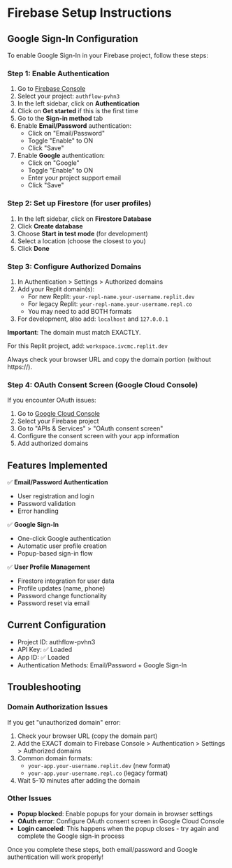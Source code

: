 # Firebase Setup Instructions

## Google Sign-In Configuration

To enable Google Sign-In in your Firebase project, follow these steps:

### Step 1: Enable Authentication
1. Go to [Firebase Console](https://console.firebase.google.com/)
2. Select your project: `authflow-pvhn3`
3. In the left sidebar, click on **Authentication**
4. Click on **Get started** if this is the first time
5. Go to the **Sign-in method** tab
6. Enable **Email/Password** authentication:
   - Click on "Email/Password"
   - Toggle "Enable" to ON
   - Click "Save"
7. Enable **Google** authentication:
   - Click on "Google"
   - Toggle "Enable" to ON
   - Enter your project support email
   - Click "Save"

### Step 2: Set up Firestore (for user profiles)
1. In the left sidebar, click on **Firestore Database**
2. Click **Create database**
3. Choose **Start in test mode** (for development)
4. Select a location (choose the closest to you)
5. Click **Done**

### Step 3: Configure Authorized Domains
1. In Authentication > Settings > Authorized domains
2. Add your Replit domain(s):
   - For new Replit: `your-repl-name.your-username.replit.dev`
   - For legacy Replit: `your-repl-name.your-username.repl.co`
   - You may need to add BOTH formats
3. For development, also add: `localhost` and `127.0.0.1`

**Important**: The domain must match EXACTLY. 

For this Replit project, add: `workspace.ivcmc.replit.dev`

Always check your browser URL and copy the domain portion (without https://).

### Step 4: OAuth Consent Screen (Google Cloud Console)
If you encounter OAuth issues:
1. Go to [Google Cloud Console](https://console.cloud.google.com/)
2. Select your Firebase project
3. Go to "APIs & Services" > "OAuth consent screen"
4. Configure the consent screen with your app information
5. Add authorized domains

## Features Implemented
✅ **Email/Password Authentication**
- User registration and login
- Password validation
- Error handling

✅ **Google Sign-In**
- One-click Google authentication
- Automatic user profile creation
- Popup-based sign-in flow

✅ **User Profile Management**
- Firestore integration for user data
- Profile updates (name, phone)
- Password change functionality
- Password reset via email

## Current Configuration
- Project ID: authflow-pvhn3
- API Key: ✅ Loaded
- App ID: ✅ Loaded
- Authentication Methods: Email/Password + Google Sign-In

## Troubleshooting

### Domain Authorization Issues
If you get "unauthorized domain" error:
1. Check your browser URL (copy the domain part)
2. Add the EXACT domain to Firebase Console > Authentication > Settings > Authorized domains
3. Common domain formats:
   - `your-app.your-username.replit.dev` (new format)
   - `your-app.your-username.repl.co` (legacy format)
4. Wait 5-10 minutes after adding the domain

### Other Issues
- **Popup blocked**: Enable popups for your domain in browser settings
- **OAuth error**: Configure OAuth consent screen in Google Cloud Console
- **Login canceled**: This happens when the popup closes - try again and complete the Google sign-in process

Once you complete these steps, both email/password and Google authentication will work properly!